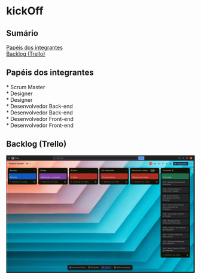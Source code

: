 # kickOff

<h2>Sumário</h2>
<a href="#papeis">Papéis dos integrantes</a> <br />
<a href="#backlog">Backlog (Trello)</a>

<h2 id="papeis">Papéis dos integrantes</h2>
* Scrum Master <br />
* Designer <br />
* Designer <br />
* Desenvolvedor Back-end <br />
* Desenvolvedor Back-end <br />
* Desenvolvedor Front-end <br />
* Desenvolvedor Front-end <br />

<h2 id="backlog">Backlog (Trello)</h2>
<img src="./src/static/img/trello_uh.png">